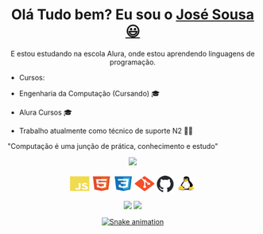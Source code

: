 <div>
  
  <h1 align="center">
    Olá Tudo bem? Eu sou o 
    <a href="https://www.linkedin.com/in/enoque-sousa-bb89aa168/">José Sousa 😃️</a>
  </h1>
  
  <p align="center">
    E estou estudando na escola Alura, onde estou aprendendo linguagens de programação.
    </br>
    
- Cursos:

- Engenharia da Computação (Cursando) 🎓

- Alura Cursos 🎓

- Trabalho atualmente como técnico de suporte N2 👨‍💻

"Computação é uma junção de prática, conhecimento e estudo"
  </p>
  
</div>

<div align="center">
  <a href="https://github.com/SousaDev97?tab=repositories">
<picture>
  <source
    srcset="https://github-readme-stats.vercel.app/api?username=SousaDev97&show_icons=true&theme=dark"
    media="(prefers-color-scheme: dark)"
  />
  <source
    srcset="https://github-readme-stats.vercel.app/api?username=SousaDev97&show_icons=true"
    media="(prefers-color-scheme: light), (prefers-color-scheme: no-preference)"
  />
  <img src="https://github-readme-stats.vercel.app/api?username=SousaDev97&show_icons=true" />
</picture>
  </a>
</div>

<div align="center" valign="top"><br>
  <img align="center" alt="Js" height="30" width="40" src="https://raw.githubusercontent.com/devicons/devicon/master/icons/javascript/javascript-plain.svg">
  <img align="center" alt="HTML" height="30" width="40" src="https://raw.githubusercontent.com/devicons/devicon/master/icons/html5/html5-original.svg">
  <img align="center" alt="CSS" height="30" width="40" src="https://raw.githubusercontent.com/devicons/devicon/master/icons/css3/css3-original.svg">
  <img align="center" alt="git" height="30" width="40" src="https://raw.githubusercontent.com/devicons/devicon/master/icons/git/git-original.svg">
  <img align="center" alt="github" height="35" width="35" src="/Assets/GitHub.png">
  <img align="center" alt="linux" height="30" width="40" src="https://raw.githubusercontent.com/devicons/devicon/master/icons/linux/linux-original.svg">
</div><br>

<div align="center"></a>
  <a href="https://www.linkedin.com/in/enoque-sousa-bb89aa168/" target="_blank"><img src="https://img.shields.io/badge/-LinkedIn-%230077B5?style=for-the-badge&logo=linkedin&logoColor=white" target="_blank"></a> 
  <a href="mailto:sousa3086@outlook.com"><img src="undefined [undefined:sousa3086@outlook.com]></a>
</div>

<div align="center">

  ![Snake animation](https://github.com/danielbped/danielbped/blob/output/github-contribution-grid-snake.svg)
  
</div>
